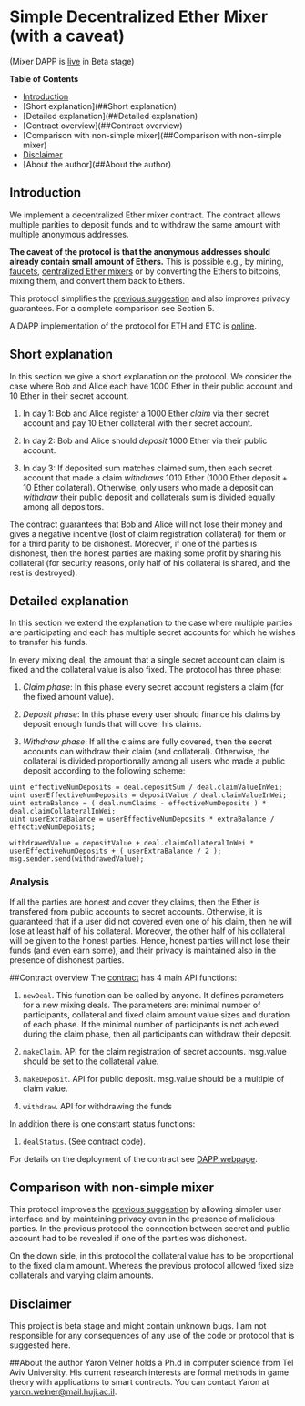 # Simple Decentralized Ether Mixer (with a caveat)
(Mixer DAPP is [live](https://dmixer.github.io/) in Beta stage)

**Table of Contents**
- [Introduction](##Introduction)
- [Short explanation](##Short explanation)
- [Detailed explanation](##Detailed explanation)
- [Contract overview](##Contract overview)
- [Comparison with non-simple mixer](##Comparison with non-simple mixer)
- [Disclaimer](##Disclaimer)
- [About the author](##About the author)

## Introduction
We implement a decentralized Ether mixer contract.
The contract allows multiple parities to deposit funds and to withdraw the same amount with multiple anonymous addresses.

**The caveat of the protocol is that the anonymous addresses should already contain small amount of Ethers.**
This is possible e.g., by mining, [faucets](https://cryptojunction.com/top-10-ethereum-faucets-2016/), [centralized Ether mixers](https://ethermixer.com/) or by converting the Ethers to bitcoins, mixing them, and convert them back to Ethers.

This protocol simplifies the [previous suggestion](https://github.com/yaronvel/smart_contracts/tree/master/mixer) and also improves privacy guarantees.
For a complete comparison see Section 5.

A DAPP implementation of the protocol for ETH and ETC is [online](https://dmixer.github.io/).
## Short explanation
In this section we give a short explanation on the protocol.
We consider the case where Bob and Alice each have 1000 Ether in their public account and 10 Ether in their secret account.

1. In day 1: Bob and Alice register a 1000 Ether *claim* via their secret account and pay 10 Ether collateral with their secret account.

2. In day 2: Bob and Alice should *deposit* 1000 Ether via their public account.

3. In day 3: If deposited sum matches claimed sum, then each secret account that made a claim *withdraws* 1010 Ether (1000 Ether deposit + 10 Ether collateral).
Otherwise, only users who made a deposit can *withdraw* their public deposit and collaterals sum is divided equally among all depositors.


The contract guarantees that Bob and Alice will not lose their money and gives a negative incentive (lost of claim registration collateral) for them or for a third parity to be dishonest.
Moreover, if one of the parties is dishonest, then the honest parties are making some profit by sharing his collateral (for security reasons, only half of his collateral is shared, and the rest is destroyed).

## Detailed explanation
In this section we extend the explanation to the case where multiple parties are participating and each has multiple secret accounts for which he wishes to transfer his funds.

In every mixing deal, the amount that a single secret account can claim is fixed and the collateral value is also fixed.
The protocol has three phase:

1. *Claim phase*: In this phase every secret account registers a claim (for the fixed amount value).

2. *Deposit phase*: In this phase every user should finance his claims by deposit enough funds that will cover his claims.

3. *Withdraw phase*: If all the claims are fully covered, then the secret accounts can withdraw their claim (and collateral). Otherwise, the collateral is divided proportionally among all users who made a public deposit according to the following scheme:
```
uint effectiveNumDeposits = deal.depositSum / deal.claimValueInWei;
uint userEffectiveNumDeposits = depositValue / deal.claimValueInWei;
uint extraBalance = ( deal.numClaims - effectiveNumDeposits ) * deal.claimCollateralInWei;
uint userExtraBalance = userEffectiveNumDeposits * extraBalance / effectiveNumDeposits;

withdrawedValue = depositValue + deal.claimCollateralInWei * userEffectiveNumDeposits + ( userExtraBalance / 2 );
msg.sender.send(withdrawedValue);
```



### Analysis
If all the parties are honest and cover they claims, then the Ether is transfered from public accounts to secret accounts.
Otherwise, it is guaranteed that if a user did not covered even one of his claim, then he will lose at least half of his collateral.
Moreover, the other half of his collateral will be given to the honest parties.
Hence, honest parties will not lose their funds (and even earn some), and their privacy is maintained also in the presence of dishonest parties.


##Contract overview
The [contract](https://github.com/yaronvel/smart_contracts/blob/master/mixer/simple/SimpleMixer.sol) has 4 main API functions:

1. `newDeal`. This function can be called by anyone. It defines parameters for a new mixing deals. The parameters are: minimal number of participants, collateral and fixed claim amount value sizes and duration of each phase.
If the minimal number of participants is not achieved during the claim phase, then all participants can withdraw their deposit.

2. `makeClaim`. API for the claim registration of secret accounts. msg.value should be set to the collateral value.

3. `makeDeposit`. API for public deposit. msg.value should be a multiple of claim value.

4. `withdraw`. API for withdrawing the funds

In addition there is one constant status functions:

1. `dealStatus`. (See contract code).

For details on the deployment of the contract see [DAPP webpage](https://dmixer.github.io).

## Comparison with non-simple mixer
This protocol improves the [previous suggestion](https://github.com/yaronvel/smart_contracts/tree/master/mixer) by allowing simpler user interface and by maintaining privacy even in the presence of malicious parties.
In the previous protocol the connection between secret and public account had to be revealed if one of the parties was dishonest.

On the down side, in this protocol the collateral value has to be proportional to the fixed claim amount.
Whereas the previous protocol allowed fixed size collaterals and varying claim amounts. 

## Disclaimer
This project is beta stage and might contain unknown bugs.
I am not responsible for any consequences of any use of the code or protocol that is suggested here.

##About the author
Yaron Velner holds a Ph.d in computer science from Tel Aviv University.
His current research interests are formal methods in game theory with applications to smart contracts.
You can contact Yaron at yaron.welner@mail.huji.ac.il.

